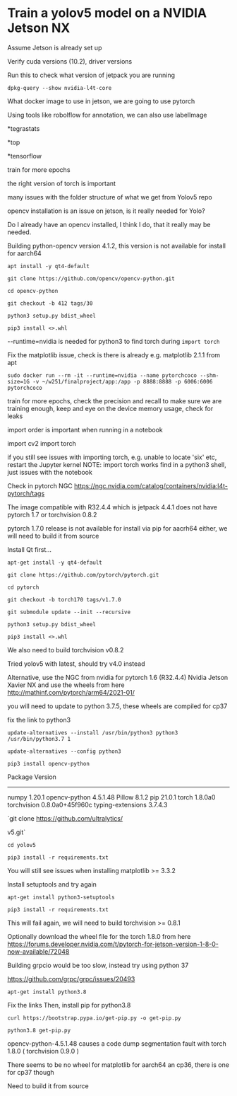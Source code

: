 # Train a yolov5 model on a NVIDIA Jetson NX

Assume Jetson is already set up

Verify cuda versions (10.2), driver versions

Run this to check what version of jetpack you are running

`dpkg-query --show nvidia-l4t-core`


What docker image to use in jetson, we are going to use pytorch

Using tools like robolflow for annotation, we can also use labelImage

*tegrastats

*top

*tensorflow

train for more epochs

the right version of torch is important

many issues with the folder structure of what we get from Yolov5 repo

opencv installation is an issue on jetson, is it really needed for Yolo?

Do I already have an opencv installed, I think I do, that it really may be needed.

Building python-opencv version 4.1.2, this version is not available for install for aarch64

`apt install -y qt4-default`

`git clone https://github.com/opencv/opencv-python.git`

`cd opencv-python`

`git checkout -b 412 tags/30`

`python3 setup.py bdist_wheel`

`pip3 install <>.whl`


--runtime=nvidia is needed for python3 to find torch during `import torch`

Fix the matplotlib issue, check is there is already e.g. matplotlib 2.1.1 from apt

`sudo docker run --rm -it --runtime=nvidia --name pytorchcoco --shm-size=1G -v ~/w251/finalproject/app:/app -p 8888:8888 -p 6006:6006 pytorchcoco`

train for more epochs, check the precision and recall to make sure we are training enough, 
keep and eye on the device memory usage, check for leaks

import order is important when running in a notebook

import cv2
import torch

if you still see issues with importing torch, e.g. unable to locate 'six' etc, restart the Jupyter kernel
NOTE: import torch works find in a python3 shell, just issues with the notebook

Check in pytorch NGC https://ngc.nvidia.com/catalog/containers/nvidia:l4t-pytorch/tags

The image compatible with R32.4.4 which is jetpack 4.4.1 does not have pytorch 1.7 or torchvision 0.8.2

pytorch 1.7.0 release is not available for install via pip for aacrh64 either, we will need to build it from source

Install Qt first...

`apt-get install -y qt4-default`

`git clone https://github.com/pytorch/pytorch.git`

`cd pytorch`

`git checkout -b torch170 tags/v1.7.0`

`git submodule update --init --recursive`

`python3 setup.py bdist_wheel`

`pip3 install <>.whl`


We also need to build torchvision v0.8.2


Tried yolov5 with latest, should try v4.0 instead



Alternative, use the NGC from nvidia for pytorch 1.6 (R32.4.4) Nvidia Jetson Xavier NX and use the wheels from here
http://mathinf.com/pytorch/arm64/2021-01/

you will need to update to python 3.7.5, these wheels are compiled for cp37

fix the link to python3

`update-alternatives --install /usr/bin/python3 python3 /usr/bin/python3.7 1`

`update-alternatives --config python3`

`pip3 install opencv-python`

Package           Version
----------------- ---------------
numpy             1.20.1
opencv-python     4.5.1.48
Pillow            8.1.2
pip               21.0.1
torch             1.8.0a0
torchvision       0.8.0a0+45f960c
typing-extensions 3.7.4.3

`git clone https://github.com/ultralytics/

v5.git`

`cd yolov5`

`pip3 install -r requirements.txt`

You will still see issues when installing matplotlib >= 3.3.2

Install setuptools and try again

`apt-get install python3-setuptools`

`pip3 install -r requirements.txt`

This will fail again, we will need to build torchvision >= 0.8.1

Optionally download the wheel file for the torch 1.8.0 from here https://forums.developer.nvidia.com/t/pytorch-for-jetson-version-1-8-0-now-available/72048


Building grpcio would be too slow, instead try using python 37

https://github.com/grpc/grpc/issues/20493


`apt-get install python3.8`

Fix the links 
Then, install pip for python3.8

`curl https://bootstrap.pypa.io/get-pip.py -o get-pip.py`

`python3.8 get-pip.py`


opencv-python-4.5.1.48 causes a code dump segmentation fault with torch 1.8.0 ( torchvision 0.9.0 )


There seems to be no wheel for matplotlib for aarch64 an cp36, there is one for cp37 though

Need to build it from source







